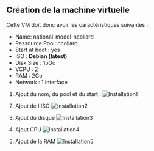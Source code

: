 ## Création de la machine virtuelle
Cette VM doit donc avoir les caractéristiques suivantes :
* Name: national-model-ncollard
* Ressource Pool: ncollard
* Start at boot : yes
* ISO : **Debian (latest)**
* Disk Size : 15Go
* VCPU : 2
* RAM : 2Go
* Network : 1 interface

1) Ajout du nom, du pool et du start :
![Installation1](https://github.com/CFAI2024-CPLR/projet_web/assets/154502835/c18ed982-25d5-4669-8e0c-06a5def8b09a)

2) Ajout de l'ISO
![Installation2](https://github.com/CFAI2024-CPLR/projet_web/assets/154502835/817b4d20-a3d5-4a6d-93bb-18216639c932)

3) Ajout du disque
![Installation3](https://github.com/CFAI2024-CPLR/projet_web/assets/154502835/cbbd28fc-ec7f-4da8-b92a-0b3a3e29c3de)

4) Ajout CPU
![Installation4](https://github.com/CFAI2024-CPLR/projet_web/assets/154502835/910e8404-0c23-44ee-b277-46e07ce88d93)

5) Ajout de la RAM
![Installation5](https://github.com/CFAI2024-CPLR/projet_web/assets/154502835/3d63f56c-1ae5-4604-a32c-472dd96ec5fc)
